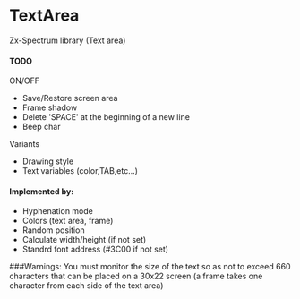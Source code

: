 # TextArea

 Zx-Spectrum library (Text area)

 #### TODO
ON/OFF
- Save/Restore screen area
- Frame shadow
- Delete 'SPACE' at the beginning of a new line
- Beep char

Variants
- Drawing style
- Text variables (color,TAB,etc...)

#### Implemented by:

- Hyphenation mode
- Colors (text area, frame)
- Random position
- Calculate width/height (if not set)
- Standrd font address (#3C00 if not set)

###Warnings:
You must monitor the size of the text so as not to exceed 660 characters that can be placed on a 30x22 screen (a frame takes one character from each side of the text area)

